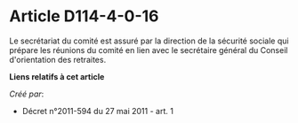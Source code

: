 # Article D114-4-0-16

Le secrétariat du comité est assuré par la direction de la sécurité sociale qui prépare les réunions du comité en lien avec
le secrétaire général du Conseil d'orientation des retraites.

**Liens relatifs à cet article**

_Créé par_:

  - Décret n°2011-594 du 27 mai 2011 - art. 1
